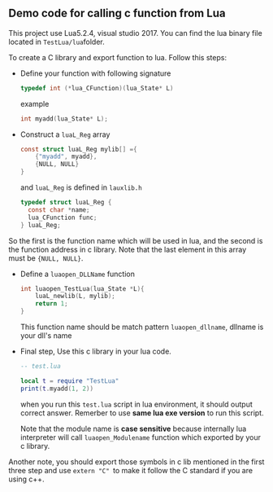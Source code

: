 ## Demo code for calling c function from Lua

This project use Lua5.2.4, visual studio 2017.  You can find the lua binary file located in `TestLua/lua`folder.



To create a C library and export function to lua. Follow this steps:

- Define your function with following signature

  ```c
  typedef int (*lua_CFunction)(lua_State* L)
  ```

  example

  ```c
  int myadd(lua_State* L);
  ```

- Construct a `luaL_Reg` array

  ```c
  const struct luaL_Reg mylib[] ={
      {"myadd", myadd},
      {NULL, NULL}
  }
  ```

  and `luaL_Reg` is defined in `lauxlib.h`

  ```c
  typedef struct luaL_Reg {
    const char *name;
    lua_CFunction func;
  } luaL_Reg;
  ```

So the first is the function name which will be used in lua, and the second is the function address in c library. Note that the last element in this array must be `{NULL, NULL}`.

- Define a `luaopen_DLLName` function

  ```c
  int luaopen_TestLua(lua_State *L){
      luaL_newlib(L, mylib);
      return 1;
  }
  ```

  This function name should be match pattern `luaopen_dllname`, dllname is your dll's name

- Final step, Use this c library in your lua code.

  ```lua
  -- test.lua
  
  local t = require "TestLua"
  print(t.myadd(1, 2))
  ```

  when you run this `test.lua` script in lua environment, it should output correct answer. Remerber to use **same lua exe version** to run this script.

  Note that the module name is **case sensitive** because internally lua interpreter will call `luaopen_Modulename` function which exported by your c library.



Another note, you should export those symbols in c lib mentioned in the first three step and use `extern "C" `to make it follow the C standard if you are using c++.